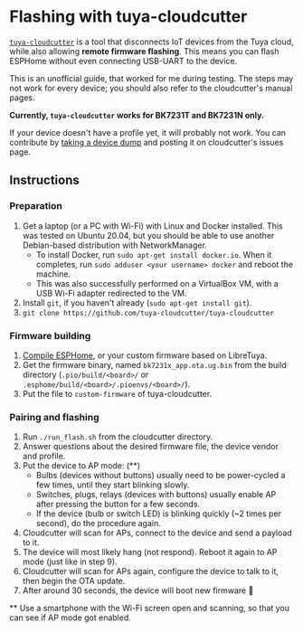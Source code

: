 # Flashing with tuya-cloudcutter

[`tuya-cloudcutter`](https://github.com/tuya-cloudcutter/tuya-cloudcutter) is a tool that disconnects IoT devices from the Tuya cloud, while also allowing **remote firmware flashing**. This means you can flash ESPHome without even connecting USB-UART to the device.

This is an unofficial guide, that worked for me during testing. The steps may not work for every device; you should also refer to the cloudcutter's manual pages.

**Currently, `tuya-cloudcutter` works for BK7231T and BK7231N only.**

If your device doesn't have a profile yet, it will probably not work. You can contribute by [taking a device dump](https://github.com/tuya-cloudcutter/tuya-cloudcutter#device-dumps) and posting it on cloudcutter's issues page.

## Instructions

### Preparation

1. Get a laptop (or a PC with Wi-Fi) with Linux and Docker installed. This was tested on Ubuntu 20.04, but you should be able to use another Debian-based distribution with NetworkManager.
	- To install Docker, run `sudo apt-get install docker.io`. When it completes, run `sudo adduser <your username> docker` and reboot the machine.
	- This was also successfully performed on a VirtualBox VM, with a USB Wi-Fi adapter redirected to the VM.
2. Install `git`, if you haven't already (`sudo apt-get install git`).
3. `git clone https://github.com/tuya-cloudcutter/tuya-cloudcutter`

### Firmware building

1. [Compile ESPHome](projects/esphome.md), or your custom firmware based on LibreTuya.
2. Get the firmware binary, named `bk7231x_app.ota.ug.bin` from the build directory (`.pio/build/<board>/` or `.esphome/build/<board>/.pioenvs/<board>/`).
3. Put the file to `custom-firmware` of tuya-cloudcutter.

### Pairing and flashing

1. Run `./run_flash.sh` from the cloudcutter directory.
2. Answer questions about the desired firmware file, the device vendor and profile.
3. Put the device to AP mode: (**)
	- Bulbs (devices without buttons) usually need to be power-cycled a few times, until they start blinking slowly.
	- Switches, plugs, relays (devices with buttons) usually enable AP after pressing the button for a few seconds.
	- If the device (bulb or switch LED) is blinking quickly (~2 times per second), do the procedure again.
4. Cloudcutter will scan for APs, connect to the device and send a payload to it.
5. The device will most likely hang (not respond). Reboot it again to AP mode (just like in step 9).
6. Cloudcutter will scan for APs again, configure the device to talk to it, then begin the OTA update.
7. After around 30 seconds, the device will boot new firmware 👏

\*\* Use a smartphone with the Wi-Fi screen open and scanning, so that you can see if AP mode got enabled.
